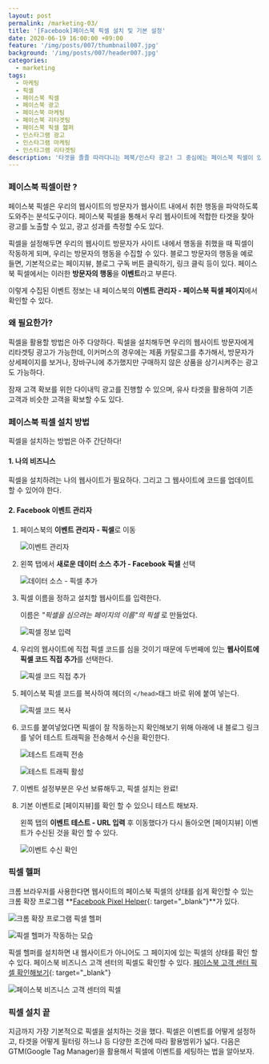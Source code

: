 ```yaml
---
layout: post
permalink: /marketing-03/
title: '[Facebook]페이스북 픽셀 설치 및 기본 설정'
date: 2020-06-19 16:00:00 +09:00
feature: '/img/posts/007/thumbnail007.jpg'
background: '/img/posts/007/header007.jpg'
categories:
  - marketing
tags:
  - 마케팅
  - 픽셀
  - 페이스북 픽셀
  - 페이스북 광고
  - 페이스북 마케팅
  - 페이스북 리타겟팅
  - 페이스북 픽셀 헲퍼
  - 인스타그램 광고
  - 인스타그램 마케팅
  - 인스타그램 리타겟팅
description: '타겟을 졸졸 따라다니는 페북/인스타 광고! 그 중심에는 페이스북 픽셀이 있다.'
---
```




### 페이스북 픽셀이란 ?

페이스북 픽셀은 우리의 웹사이트의 방문자가 웹사이트 내에서 취한 행동을 파악하도록 도와주는 분석도구이다. 페이스북 픽셀을 통해서 우리 웹사이트에 적합한 타겟을 찾아 광고를 노출할 수 있고, 광고 성과를 측정할 수도 있다.

픽셀을 설정해두면 우리의 웹사이트 방문자가 사이트 내에서 행동을 취했을 때 픽셀이 작동하게 되며, 우리는 방문자의 행동을 수집할 수 있다. 블로그 방문자의 행동을 예로 들면, 기본적으로는 페이지뷰, 블로그 구독 버튼 클릭하기, 링크 클릭 등이 있다. 페이스북 픽셀에서는 이러한 **방문자의 행동**을 **이벤트**라고 부른다.

이렇게 수집된 이벤트 정보는 내 페이스북의 **이벤트 관리자 - 페이스북 픽셀 페이지**에서 확인할 수 있다.



### 왜 필요한가?

픽셀을 활용할 방법은 아주 다양하다. 픽셀을 설치해두면 우리의 웹사이트 방문자에게 리타겟팅 광고가 가능한데, 이커머스의 경우에는 제품 카탈로그를 추가해서, 방문자가 상세페이지를 보거나, 장바구니에 추가했지만 구매하지 않은 상품을 상기시켜주는 광고도 가능하다.

잠재 고객 확보를 위한 다이내믹 광고를 진행할 수 있으며, 유사 타겟을 활용하여 기존 고객과 비슷한 고객을 확보할 수도 있다.



### 페이스북 픽셀 설치 방법

픽셀을 설치하는 방법은 아주 간단하다!

#### 1. 나의 비즈니스

픽셀을 설치하려는 나의 웹사이트가 필요하다. 그리고 그 웹사이트에 코드를 업데이트 할 수 있어야 한다.

#### 2. Facebook 이벤트 관리자

 1. 페이스북의 **이벤트 관리자 - 픽셀**로 이동

    ![이벤트 관리자](/img/posts/007/eventsmanager.JPG)

 2. 왼쪽 탭에서 **새로운 데이터 소스 추가 - Facebook 픽셀** 선택

    ![데이터 소스 - 픽셀 추가](/img/posts/007/create_a_pixel.JPG)

3. 픽셀 이름을 정하고 설치할 웹사이트를 입력한다.

   이름은 *"픽셀을 심으려는 페이지의 이름"의 픽셀* 로 만들었다.
   
   ![픽셀 정보 입력](/img/posts/007/pixel_details.JPG)

4. 우리의 웹사이트에 직접 픽셀 코드를 심을 것이기 때문에 두번째에 있는 **웹사이트에 픽셀 코드 직접 추가**를 선택한다.

   ![픽셀 코드 직접 추가](/img/posts/007/pixel_code.JPG)

5. 페이스북 픽셀 코드를 복사하여 헤더의 ```</head>```태그 바로 위에 붙여 넣는다.

   ![픽셀 코드 복사](/img/posts/007/copy.JPG)

6. 코드를 붙여넣었다면 픽셀이 잘 작동하는지 확인해보기 위해 아래에 내 블로그 링크를 넣어 테스트 트래픽을 전송해서 수신을 확인한다.

   ![테스트 트래픽 전송](/img/posts/007/test_traffic.JPG)

   ![테스트 트래픽 활성](/img/posts/007/test_ok.JPG)

7. 이벤트 설정부분은 우선 보류해두고, 픽셀 설치는 완료!

8. 기본 이벤트로 [페이지뷰]를 확인 할 수 있으니 테스트 해보자.

   왼쪽 탭의 **이벤트 테스트 - URL 입력** 후 이동했다가 다시 돌아오면 [페이지뷰] 이벤트가 수신된 것을 확인 할 수 있다.
   
   ![이벤트 수신 확인](/img/posts/007/event_test.JPG)



### 픽셀 헬퍼

크롬 브라우저를 사용한다면 웹사이트의 페이스북 픽셀의 상태를 쉽게 확인할 수 있는 크롬 확장 프로그램 **[Facebook Pixel Helper](https://chrome.google.com/webstore/detail/facebook-pixel-helper/fdgfkebogiimcoedlicjlajpkdmockpc?hl=ko){: target="_blank"}**가 있다.

![크롬 확장 프로그램 픽셀 헬퍼](/img/posts/007/pixel_helper_chrome.JPG)

![픽셀 헬퍼가 작동하는 모습](/img/posts/007/pixel_helper.JPG)

픽셀 헬퍼를 설치하면 내 웹사이트가 아니어도 그 페이지에 있는 픽셀의 상태를 확인 할 수 있다. 페이스북 비즈니스 고객 센터의 픽셀도 확인할 수 있다. [페이스북 고객 센터 픽셀 확인해보기](https://www.facebook.com/business/help){: target="_blank"}

![페이스북 비즈니스 고객 센터의 픽셀](/img/posts/007/pixel_helper_business.JPG)



### 픽셀 설치 끝

지금까지 가장 기본적으로 픽셀을 설치하는 것을 했다. 픽셀은 이벤트를 어떻게 설정하고, 타겟을 어떻게 필터링 하느냐 등 다양한 조건에 따라 활용범위가 넓다. 다음은 GTM(Google Tag Manager)을 활용해서 픽셀에 이벤트를 세팅하는 법을 알아보자.

